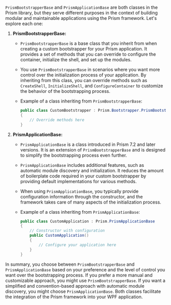 `PrismBootstrapperBase` and `PrismApplicationBase` are both classes in the Prism library, but they serve different purposes in the context of building modular and maintainable applications using the Prism framework. Let's explore each one:

1. **PrismBootstrapperBase:**
   - `PrismBootstrapperBase` is a base class that you inherit from when creating a custom bootstrapper for your Prism application. It provides a set of methods that you can override to configure the container, initialize the shell, and set up the modules.
   - You use `PrismBootstrapperBase` in scenarios where you want more control over the initialization process of your application. By inheriting from this class, you can override methods such as `CreateShell`, `InitializeShell`, and `ConfigureContainer` to customize the behavior of the bootstrapping process.
   - Example of a class inheriting from `PrismBootstrapperBase`:

     ```csharp
     public class CustomBootstrapper : Prism.Bootstrapper.PrismBootstrapperBase
     {
         // Override methods here
     }
     ```

2. **PrismApplicationBase:**
   - `PrismApplicationBase` is a class introduced in Prism 7.2 and later versions. It is an extension of `PrismBootstrapperBase` and is designed to simplify the bootstrapping process even further.
   - `PrismApplicationBase` includes additional features, such as automatic module discovery and initialization. It reduces the amount of boilerplate code required in your custom bootstrapper by providing default implementations for various methods.
   - When using `PrismApplicationBase`, you typically provide configuration information through the constructor, and the framework takes care of many aspects of the initialization process.
   - Example of a class inheriting from `PrismApplicationBase`:

     ```csharp
     public class CustomApplication : Prism.PrismApplicationBase
     {
         // Constructor with configuration
         public CustomApplication()
         {
             // Configure your application here
         }
     }
     ```

In summary, you choose between `PrismBootstrapperBase` and `PrismApplicationBase` based on your preference and the level of control you want over the bootstrapping process. If you prefer a more manual and customizable approach, you might use `PrismBootstrapperBase`. If you want a simplified and convention-based approach with automatic module discovery, you might choose `PrismApplicationBase`. Both classes facilitate the integration of the Prism framework into your WPF application.